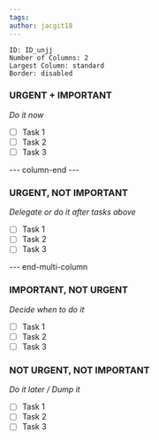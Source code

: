 ```yaml
---
tags: 
author: jacgit18
---
```


```start-multi-column
ID: ID_unjj
Number of Columns: 2
Largest Column: standard
Border: disabled 
```

### URGENT + IMPORTANT
*Do it now*
- [ ] Task 1
- [ ] Task 2
- [ ] Task 3

--- column-end ---

### URGENT, NOT IMPORTANT
*Delegate or do it after tasks above*
- [ ] Task 1
- [ ] Task 2
- [ ] Task 3

--- end-multi-column


### IMPORTANT, NOT URGENT
*Decide when to do it*
- [ ] Task 1
- [ ] Task 2
- [ ] Task 3

### NOT URGENT, NOT IMPORTANT
*Do it later / Dump it*
- [ ] Task 1
- [ ] Task 2
- [ ] Task 3